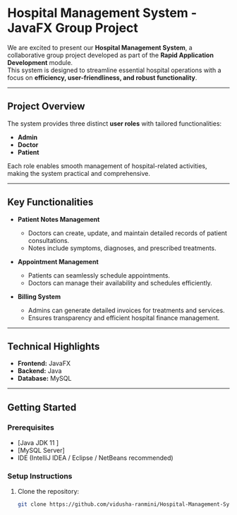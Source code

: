 # Hospital Management System - JavaFX Group Project

We are excited to present our **Hospital Management System**, a collaborative group project developed as part of the **Rapid Application Development** module.  
This system is designed to streamline essential hospital operations with a focus on **efficiency, user-friendliness, and robust functionality**.

---

## Project Overview
The system provides three distinct **user roles** with tailored functionalities:
- **Admin**
- **Doctor**
- **Patient**

Each role enables smooth management of hospital-related activities, making the system practical and comprehensive.

---

##  Key Functionalities
- **Patient Notes Management**  
  - Doctors can create, update, and maintain detailed records of patient consultations.  
  - Notes include symptoms, diagnoses, and prescribed treatments.

- **Appointment Management**  
  - Patients can seamlessly schedule appointments.  
  - Doctors can manage their availability and schedules efficiently.

- **Billing System**  
  - Admins can generate detailed invoices for treatments and services.  
  - Ensures transparency and efficient hospital finance management.

---

##  Technical Highlights
- **Frontend:** JavaFX 
- **Backend:** Java  
- **Database:** MySQL 

---

##  Getting Started

###  Prerequisites
- [Java JDK 11 ]
- [MySQL Server] 
- IDE (IntelliJ IDEA / Eclipse / NetBeans recommended)

###  Setup Instructions
1. Clone the repository:
   ```bash
   git clone https://github.com/vidusha-ranmini/Hospital-Management-System-Java-Project-.git
